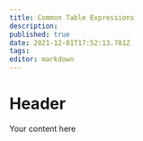 ```yaml
---
title: Common Table Expressions
description: 
published: true
date: 2021-12-01T17:52:13.781Z
tags: 
editor: markdown
---
```


# Header
Your content here